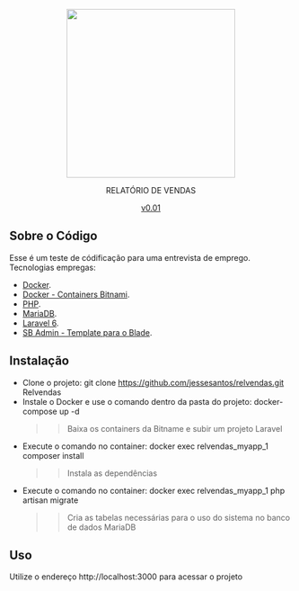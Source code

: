 <p align="center"><img src="https://res.cloudinary.com/dtfbvvkyp/image/upload/v1566331377/laravel-logolockup-cmyk-red.svg" width="300"></p>
<p align="center">RELATÓRIO DE VENDAS</p>
<p align="center"><a href="#">v0.01</a></p>

## Sobre o Código

Esse é um teste de códificação para uma entrevista de emprego.
Tecnologias empregas:

- [Docker](https://docs.docker.com).
- [Docker - Containers Bitnami](https://bitnami.com/stacks/containers).
- [PHP](https://laravel.com/docs/container).
- [MariaDB](https://mariadb.org).
- [Laravel 6](https://laravel.com/docs/6.x/).
- [SB Admin - Template para o Blade](https://startbootstrap.com/templates/sb-admin/).

## Instalação

 - Clone o projeto: git clone https://github.com/jessesantos/relvendas.git Relvendas
 - Instale o Docker e use o comando dentro da pasta do projeto: docker-compose up -d
    >> Baixa os containers da Bitname e subir um projeto Laravel
 - Execute o comando no container: docker exec relvendas_myapp_1 composer install
    >> Instala as dependências
 - Execute o comando no container: docker exec relvendas_myapp_1 php artisan migrate
    >> Cria as tabelas necessárias para o uso do sistema no banco de dados MariaDB

## Uso

Utilize o endereço http://localhost:3000 para acessar o projeto